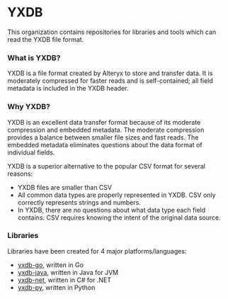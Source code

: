 # YXDB

This organization contains repositories for libraries and tools which can read the YXDB file format.

### What is YXDB?

YXDB is a file format created by Alteryx to store and transfer data. It is moderately compressed for faster reads and is self-contained; all field metadata is included in the YXDB header.

### Why YXDB?

YXDB is an excellent data transfer format because of its moderate compression and embedded metadata. The moderate compression provides a balance between smaller file sizes and fast reads. The embedded metadata eliminates questions about the data format of individual fields.

YXDB is a superior alternative to the popular CSV format for several reasons:

* YXDB files are smaller than CSV
* All common data types are properly represented in YXDB. CSV only correctly represents strings and numbers.
* In YXDB, there are no questions about what data type each field contains. CSV requires knowing the intent of the original data source.

### Libraries

Libraries have been created for 4 major platforms/languages:

* [yxdb-go](https://github.com/tlarsendataguy-yxdb/yxdb-go), written in Go
* [yxdb-java](https://github.com/tlarsendataguy-yxdb/yxdb-java), written in Java for JVM
* [yxdb-net](https://github.com/tlarsendataguy-yxdb/yxdb-net), written in C# for .NET
* [yxdb-py](https://github.com/tlarsendataguy-yxdb/yxdb-py), written in Python
